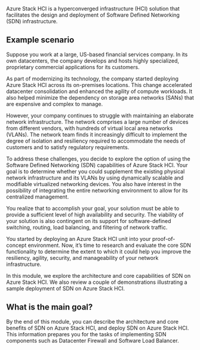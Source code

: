 Azure Stack HCI is a hyperconverged infrastructure (HCI) solution that facilitates the design and deployment of Software Defined Networking (SDN) infrastructure.

## Example scenario

Suppose you work at a large, US-based financial services company. In its own datacenters, the company develops and hosts highly specialized, proprietary commercial applications for its customers.

As part of modernizing its technology, the company started deploying Azure Stack HCI across its on-premises locations. This change accelerated datacenter consolidation and enhanced the agility of compute workloads. It also helped minimize the dependency on storage area networks (SANs) that are expensive and complex to manage.

However, your company continues to struggle with maintaining an elaborate network infrastructure. The network comprises a large number of devices from different vendors, with hundreds of virtual local area networks (VLANs). The network team finds it increasingly difficult to implement the degree of isolation and resiliency required to accommodate the needs of customers and to satisfy regulatory requirements.

To address these challenges, you decide to explore the option of using the Software Defined Networking (SDN) capabilities of Azure Stack HCI. Your goal is to determine whether you could supplement the existing physical network infrastructure and its VLANs by using dynamically scalable and modifiable virtualized networking devices. You also have interest in the possibility of integrating the entire networking environment to allow for its centralized management.

You realize that to accomplish your goal, your solution must be able to provide a sufficient level of high availability and security. The viability of your solution is also contingent on its support for software-defined switching, routing, load balancing, and filtering of network traffic.

You started by deploying an Azure Stack HCI unit into your proof-of-concept environment. Now, it’s time to research and evaluate the core SDN functionality to determine the extent to which it could help you improve the resiliency, agility, security, and manageability of your network infrastructure.

In this module, we explore the architecture and core capabilities of SDN on Azure Stack HCI. We also review a couple of demonstrations illustrating a sample deployment of SDN on Azure Stack HCI.

## What is the main goal?

By the end of this module, you can describe the architecture and core benefits of SDN on Azure Stack HCI, and deploy SDN on Azure Stack HCI. This information prepares you for the tasks of implementing SDN components such as Datacenter Firewall and Software Load Balancer.
